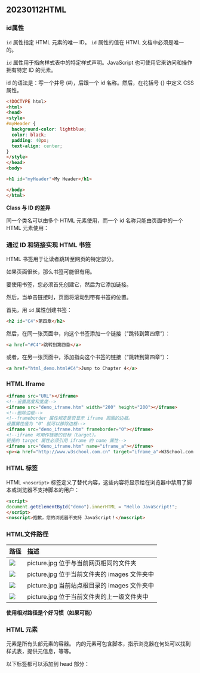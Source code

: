 ## 20230112HTML

### id属性

`id` 属性指定 HTML 元素的唯一 ID。 `id` 属性的值在 HTML 文档中必须是唯一的。

`id` 属性用于指向样式表中的特定样式声明。JavaScript 也可使用它来访问和操作拥有特定 ID 的元素。

id 的语法是：写一个井号 (#)，后跟一个 id 名称。然后，在花括号 {} 中定义 CSS 属性。

```html
<!DOCTYPE html>
<html>
<head>
<style>
#myHeader {
  background-color: lightblue;
  color: black;
  padding: 40px;
  text-align: center;
}
</style>
</head>
<body>

<h1 id="myHeader">My Header</h1>

</body>
</html>
```

**Class 与 ID 的差异**

同一个类名可以由多个 HTML 元素使用，而一个 id 名称只能由页面中的一个 HTML 元素使用：

### 通过 ID 和链接实现 HTML 书签

HTML 书签用于让读者跳转至网页的特定部分。

如果页面很长，那么书签可能很有用。

要使用书签，您必须首先创建它，然后为它添加链接。

然后，当单击链接时，页面将滚动到带有书签的位置。

首先，用 `id` 属性创建书签：

```html
<h2 id="C4">第四章</h2>
```

然后，在同一张页面中，向这个书签添加一个链接（“跳转到第四章”）：

```html
<a href="#C4">跳转到第四章</a>
```

或者，在另一张页面中，添加指向这个书签的链接（“跳转到第四章”）：

```html
<a href="html_demo.html#C4">Jump to Chapter 4</a>
```

### HTML Iframe

```html
<iframe src="URL"></iframe>
<!--设置高度和宽度-->
<iframe src="demo_iframe.htm" width="200" height="200"></iframe>
<!--删除边框-->
<!--frameborder 属性规定是否显示 iframe 周围的边框。
设置属性值为 "0" 就可以移除边框-->
<iframe src="demo_iframe.htm" frameborder="0"></iframe>
<!--iframe 可用作链接的目标（target）。
链接的 target 属性必须引用 iframe 的 name 属性-->
<iframe src="demo_iframe.htm" name="iframe_a"></iframe>
<p><a href="http://www.w3school.com.cn" target="iframe_a">W3School.com.cn</a></p>

```

### HTML <noscript> 标签

HTML `<noscript>` 标签定义了替代内容，这些内容将显示给在浏览器中禁用了脚本或浏览器不支持脚本的用户：

```html
<script>
document.getElementById("demo").innerHTML = "Hello JavaScript!";
</script>
<noscript>抱歉，您的浏览器不支持 JavaScript！</noscript>
```

### HTML文件路径

| 路径                            | 描述                                         |
| :------------------------------ | :------------------------------------------- |
| <img src="picture.jpg">         | picture.jpg 位于与当前网页相同的文件夹       |
| <img src="images/picture.jpg">  | picture.jpg 位于当前文件夹的 images 文件夹中 |
| <img src="/images/picture.jpg"> | picture.jpg 当前站点根目录的 images 文件夹中 |
| <img src="../picture.jpg">      | picture.jpg 位于当前文件夹的上一级文件夹中   |

**使用相对路径是个好习惯（如果可能）**

### HTML <head> 元素

<head> 元素是所有头部元素的容器。<head> 内的元素可包含脚本，指示浏览器在何处可以找到样式表，提供元信息，等等。

以下标签都可以添加到 head 部分：<title>、<base>、<link>、<meta>、<script> 以及 <style>。

### HTML <title> 元素

<title> 标签定义文档的标题。

title 元素在所有 HTML/XHTML 文档中都是必需的。

title 元素能够：

- 定义浏览器工具栏中的标题
- 提供页面被添加到收藏夹时显示的标题
- 显示在搜索引擎结果中的页面标题

### HTML <base> 元素

<kbd> <base> 标签为页面上的所有链接规定默认地址或默认目标（target）

```html
<head>
<base href="http://www.w3school.com.cn/images/" />
<base target="_blank" />
</head>
```

### HTML <link> 元素

<link> 标签定义文档与外部资源之间的关系。

<link> 标签最常用于连接样式表：

```html
<head>
<link rel="stylesheet" type="text/css" href="mystyle.css" />
</head>
```

### HTML <style> 元素

<style> 标签用于为 HTML 文档定义样式信息。

您可以在 style 元素内规定 HTML 元素在浏览器中呈现的样式：

```html
<head>
<style type="text/css">
body {background-color:yellow}
p {color:blue}
</style>
</head>
```

### HTML <meta> 元素

元数据（metadata）是关于数据的信息。

<meta> 标签提供关于 HTML 文档的元数据。元数据不会显示在页面上，但是对于机器是可读的。

典型的情况是，meta 元素被用于规定页面的描述、关键词、文档的作者、最后修改时间以及其他元数据。

<meta> 标签始终位于 head 元素中。

元数据可用于浏览器（如何显示内容或重新加载页面），搜索引擎（关键词），或其他 web 服务。

### 针对搜索引擎的关键词

一些搜索引擎会利用 meta 元素的 name 和 content 属性来索引您的页面。

下面的 meta 元素定义页面的描述：

```html
<meta name="description" content="Free Web tutorials on HTML, CSS, XML" />
```

下面的 meta 元素定义页面的关键词：

```html
<meta name="keywords" content="HTML, CSS, XML" />
```

### HTML5 语义元素

| header  | 定义文档或节的页眉             |
| ------- | ------------------------------ |
| nav     | 定义导航链接的容器             |
| section | 定义文档中的节                 |
| article | 定义独立的自包含文章           |
| aside   | 定义内容之外的内容（比如侧栏） |
| footer  | 定义文档或节的页脚             |
| details | 定义额外的细节                 |
| summary | 定义 details 元素的标题        |

### HTML 响应式 Web 设计

- RWD 指的是响应式 Web 设计（Responsive Web Design）
- RWD 能够以可变尺寸传递网页
- RWD 对于平板和移动设备是必需的

### 使用 Bootstrap

一个创建响应式设计的方法，是使用现成的 CSS 框架。

Bootstrap 是最流行的开发响应式 web 的 HTML, CSS, 和 JS 框架。

Bootstrap 帮助您开发在任何尺寸都外观出众的站点：显示器、笔记本电脑、平板电脑或手机

### HTML 计算机代码元素

| 标签   | 描述               |
| :----- | :----------------- |
| <code> | 定义计算机代码文本 |
| <kbd>  | 定义键盘文本       |
| <samp> | 定义计算机代码示例 |
| <var>  | 定义变量           |
| <pre>  | 定义预格式化文本   |

### HTML5语义元素

*非语义*元素的例子：<div> 和 <span> - 无法提供关于其内容的信息

*语义*元素的例子：<form>、<table> 以及 <img> - 清晰地定义其内容

### 代码约定

始终在文档的首行声明文档类型：

```html
<!DOCTYPE html>
```

**使用小写元素名**

HTML5 允许在元素名中使用混合大小写字母。

我们推荐使用小写元素名：

- 混合大小写名称并不好
- 开发者习惯使用小写名（比如在 XHTML 中）
- 小写更起来更纯净
- 小写更易书写

**关闭所有 HTML 元素**

**关闭空的 HTML 元素**

在 HTML5 中，关闭空元素是可选的。

允许这样：

```html
<meta charset="utf-8">
```

也允许这样：

```html
<meta charset="utf-8" />
```

**使用小写属性名**

**属性值加引号**

**必需的属性**

请始终对图像使用 *alt* 属性。当图像无法显示时该属性很重要。

```html
<img src="html5.gif" alt="HTML5" style="width:128px;height:128px">
```

请始终定义图像尺寸。这样做会减少闪烁，因为浏览器会在图像加载之前为图像预留空间。

```html
<img src="html5.gif" alt="HTML5" style="width:128px;height:128px">
```

**空格和等号**

等号两边的空格是合法的：

```html
<link rel = "stylesheet" href = "styles.css">
```

但是精简空格更易阅读

**空行和缩进**

请勿毫无理由地增加空行。

为了提高可读性，请增加空行来分隔大型或逻辑代码块。

为了提高可读性，请增加两个空格的缩进。请勿使用 TAB。

请勿使用没有必要的空行和缩进。没有必要在短的和相关项目之间使用空行，也没有必要缩进每个元素

在 HTML5 标准中，能够省略 <html> 标签和 <body> 标签,但是不推荐

短注释应该在单行中书写，并在 <!-- 之后增加一个空格，在 --> 之前增加一个空格：

```html
<!-- This is a comment -->
```

长注释，跨越多行，应该通过 <!-- 和 --> 在独立的行中书写：

```html
<!-- 
  This is a long comment example. This is a long comment example. This is a long comment example.
  This is a long comment example. This is a long comment example. This is a long comment example.
-->
```

长注释更易观察，如果它们被缩进两个空格的话。

在 HTML 中加载 JavaScript

```html
<script src="myscript.js">
```

## HTML 实体

在 HTML 中，某些字符是预留的。

在 HTML 中不能使用小于号（<）和大于号（>），这是因为浏览器会误认为它们是标签。

如果希望正确地显示预留字符，我们必须在 HTML 源代码中使用字符实体（character entities）。

字符实体类似这样：

```html
&entity_name;

或者

&#entity_number;
```

如需显示小于号，我们必须这样写：&lt; 或 &#60;

浏览器总是会截短 HTML 页面中的空格。如果您在文本中写 10 个空格，在显示该页面之前，浏览器会删除它们中的 9 个。如需在页面中增加空格的数量，您需要使用 &nbsp; 字符实体。

**注释：**实体名称对大小写敏感！

| 显示结果 | 描述              | 实体名称          | 实体编号 |
| :------- | :---------------- | :---------------- | :------- |
|          | 空格              | &nbsp;            | &#160;   |
| <        | 小于号            | &lt;              | &#60;    |
| >        | 大于号            | &gt;              | &#62;    |
| &        | 和号              | &amp;             | &#38;    |
| "        | 引号              | &quot;            | &#34;    |
| '        | 撇号              | &apos; (IE不支持) | &#39;    |
| ￠       | 分（cent）        | &cent;            | &#162;   |
| £        | 镑（pound）       | &pound;           | &#163;   |
| ¥        | 元（yen）         | &yen;             | &#165;   |
| €        | 欧元（euro）      | &euro;            | &#8364;  |
| §        | 小节              | &sect;            | &#167;   |
| ©        | 版权（copyright） | &copy;            | &#169;   |
| ®        | 注册商标          | &reg;             | &#174;   |
| ™        | 商标              | &trade;           | &#8482;  |
| ×        | 乘号              | &times;           | &#215;   |
| ÷        | 除号              | &divide;          | &#247;   |